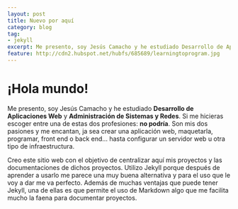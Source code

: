 ```yaml
---
layout: post
title: Nuevo por aquí
category: blog
tag:
- jekyll
excerpt: Me presento, soy Jesús Camacho y he estudiado Desarrollo de Aplicaciones Web y Administración de Sistemas y Redes. Si me hicieras escoger entre una de estas dos profesiones&#58; No podría.
feature: http://cdn2.hubspot.net/hubfs/685689/learningtoprogram.jpg
---
```


# ¡Hola mundo!

Me presento, soy Jesús Camacho y he estudiado **Desarrollo de Aplicaciones Web** y **Administración de Sistemas y Redes**. Si me hicieras escoger entre una de estas dos profesiones: **no podría**. Son mis dos pasiones y me encantan, ja sea crear una aplicación web, maquetarla, programar, front end o back end... hasta configurar un servidor web u otra tipo de infraestructura.

Creo este sitio web con el objetivo de centralizar aquí mis proyectos y las documentaciones de dichos proyectos. Utilizo Jekyll porque después de aprender a usarlo me parece una muy buena alternativa y para el uso que le voy a dar me va perfecto. Además de muchas ventajas que puede tener Jekyll, una de ellas es que permite el uso de Markdown algo que me facilita mucho la faena para documentar proyectos.
